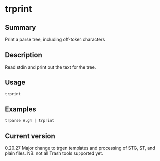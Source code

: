 # trprint

## Summary

Print a parse tree, including off-token characters

## Description

Read stdin and print out the text for the tree.

## Usage

    trprint

## Examples

    trparse A.g4 | trprint

## Current version

0.20.27 Major change to trgen templates and processing of STG, ST, and plain files. NB: not all Trash tools supported yet.
